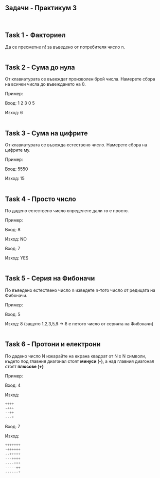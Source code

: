 ## Задачи - Практикум 3
<br>


Task 1 - Факториел
------------

Да се пресметне n! за въведено от потребителя число n.
<br><br>


Task 2 - Сума до нула
------------
От клавиатурата се въвеждат произволен брой числа. Намерете сбора на всички числа до въвеждането на 0.

Пример:

Вход: 1 2 3 0 5

Изход: 6
<br><br>

Task 3 - Сума на цифрите
------------
От клавиатурата се въвежда естествено число. Намерете сбора на цифрите му.

Пример:

Вход: 5550

Изход: 15
<br><br>

Task 4 - Просто число
------------
По дадено естествено число определете дали то е просто.

Пример:

Вход: 8

Изход: NO

Вход: 7

Изход: YES
<br><br>

Task 5 - Серия на Фибоначи
------------
По въведено естествено число n изведете n-тото число от редицата на Фибоначи.

Пример:

Вход: 5

Изход: 8 (защото 1,2,3,5,8 -> 8 е петото число от серията на Фибоначи)
<br><br>

Task 6 - Протони и електрони
------------

По дадено число N изкарайте на екрана квадрат от N x N символи, където под главния диагонал стоят <b>минуси (-)</b>, а над главния диагонал стоят <b>плюсове (+)</b>

Пример:

Вход: 4 

Изход:

```c++
++++
-+++
--++
---+
```

Вход: 7 

Изход:

```c++
+++++++
-++++++
--+++++
---++++
----+++
-----++
------+
```
 